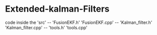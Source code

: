 # Extended-kalman-Filters
code inside the 'src'
 --  'FusionEKF.h'       'FusionEKF.cpp'
 --  'Kalman_filter.h'   'Kalman_filter.cpp'
 --  'tools.h'           'tools.cpp'
